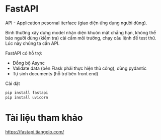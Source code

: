 # FastAPI

API - Application pesornal iterface (giao diện ứng dụng người dùng).

Bình thường xây dựng model nhận diện khuôn mặt chẳng hạn, không thể bảo người dùng (kiểm tra) cài cắm môi trường, chạy câu lệnh để test thử. Lúc này chúng ta cần API. 

FastAPI có hỗ trợ:
* Đồng bộ Async
* Validate data (bên Flask phải thực hiện thủ công), dùng pydantic
* Tự sinh documents (hỗ trợ bên front end)

Cài đặt
```python
pip install fastapi
pip install uvicorn
```
# Tài liệu tham khảo
https://fastapi.tiangolo.com/
